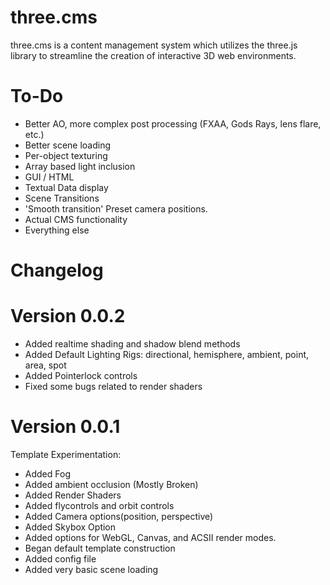 three.cms
=========
three.cms is a content management system which utilizes the three.js library to streamline the creation of interactive 3D web environments.

To-Do
=========
- Better AO, more complex post processing (FXAA, Gods Rays, lens flare, etc.)
- Better scene loading
- Per-object texturing
- Array based light inclusion
- GUI / HTML
- Textual Data display
- Scene Transitions
- 'Smooth transition' Preset camera positions.
- Actual CMS functionality 
- Everything else


Changelog
=========

Version 0.0.2
=========
- Added realtime shading and shadow blend methods
- Added Default Lighting Rigs: directional, hemisphere, ambient, point, area, spot
- Added Pointerlock controls
- Fixed some bugs related to render shaders

Version 0.0.1
=========
Template Experimentation:
- Added Fog
- Added ambient occlusion (Mostly Broken)
- Added Render Shaders
- Added flycontrols and orbit controls
- Added Camera options(position, perspective)
- Added Skybox Option
- Added options for WebGL, Canvas, and ACSII render modes.
- Began default template construction
- Added config file
- Added very basic scene loading